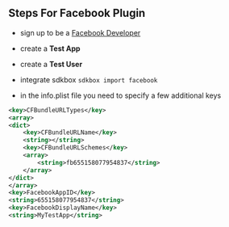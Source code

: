 Steps For Facebook Plugin
----

* sign up to be a [Facebook Developer](http://developers.facebook.com)

* create a __Test App__

* create a __Test User__

* integrate sdkbox `sdkbox import facebook`

* in the info.plist file you need to specify a few additional keys
```xml
<key>CFBundleURLTypes</key>
<array>
<dict>
    <key>CFBundleURLName</key>
    <string></string>
    <key>CFBundleURLSchemes</key>
    <array>
        <string>fb655158077954837</string>
    </array>
</dict>
</array>
<key>FacebookAppID</key>
<string>655158077954837</string>
<key>FacebookDisplayName</key>
<string>MyTestApp</string>
```
